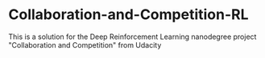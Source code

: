 # Collaboration-and-Competition-RL
This is a solution for the Deep Reinforcement Learning nanodegree project "Collaboration and Competition" from Udacity
